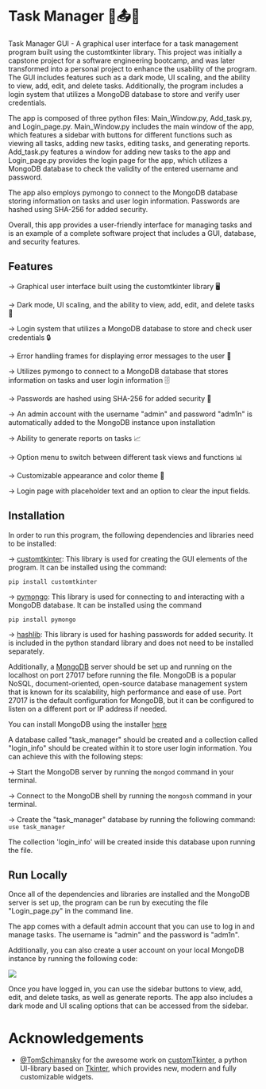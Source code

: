 
# Task Manager 📝📤📆



Task Manager GUI - A graphical user interface for a task management program built using the customtkinter library. This project was initially a capstone project for a software engineering bootcamp, and was later transformed into a personal project to enhance the usability of the program. The GUI includes features such as a dark mode, UI scaling, and the ability to view, add, edit, and delete tasks. Additionally, the program includes a login system that utilizes a MongoDB database to store and verify user credentials.

The app is composed of three python files: Main_Window.py, Add_task.py, and Login_page.py. Main_Window.py includes the main window of the app, which features a sidebar with buttons for different functions such as viewing all tasks, adding new tasks, editing tasks, and generating reports. Add_task.py features a window for adding new tasks to the app and Login_page.py provides the login page for the app, which utilizes a MongoDB database to check the validity of the entered username and password.

The app also employs pymongo to connect to the MongoDB database storing information on tasks and user login information. Passwords are hashed using SHA-256 for added security. 

Overall, this app provides a user-friendly interface for managing tasks and is an example of a complete software project that includes a GUI, database, and security features.

## Features    

-> Graphical user interface built using the customtkinter library 🖥️

-> Dark mode, UI scaling, and the ability to view, add, edit, and delete tasks 📝

-> Login system that utilizes a MongoDB database to store and check user credentials 🔒

-> Error handling frames for displaying error messages to the user 💬

-> Utilizes pymongo to connect to a MongoDB database that stores information on tasks and user login information 🗄️

-> Passwords are hashed using SHA-256 for added security 🔑

-> An admin account with the username "admin" and password "adm1n" is automatically added to the MongoDB instance upon installation

-> Ability to generate reports on tasks 📈

-> Option menu to switch between different task views and functions 📊

-> Customizable appearance and color theme 🎨

-> Login page with placeholder text and an option to clear the input fields.


## Installation

In order to run this program, the following dependencies and libraries need to be installed:

-> [customtkinter](https://github.com/TomSchimansky/CustomTkinter): This library is used for creating the GUI elements of the program. It can be installed using the command:

    pip install customtkinter

-> [pymongo](https://pymongo.readthedocs.io/en/stable/): This library is used for connecting to and interacting with a MongoDB database. It can be installed using the command 
    
    pip install pymongo

-> [hashlib](https://pypi.org/project/hashlib/): This library is used for hashing passwords for added security. It is included in the python standard library and does not need to be installed separately.

Additionally, a [MongoDB](https://www.mongodb.com/) server should be set up and running on the localhost on port 27017 before running the file. MongoDB is a popular NoSQL, document-oriented, open-source database management system that is known for its scalability, high performance and ease of use. Port 27017 is the default configuration for MongoDB, but it can be configured to listen on a different port or IP address if needed.

You can install MongoDB using the installer [here](https://www.mongodb.com/try/download/community)

A database called "task_manager" should be created and a collection called "login_info" should be created within it to store user login information. You can achieve this with the following steps:


-> Start the MongoDB server by running the `mongod` command in your terminal.

-> Connect to the MongoDB shell by running the `mongosh` command in your terminal.

-> Create the "task_manager" database by running the following command: `use task_manager`

The collection 'login_info' will be created inside this database upon running the file.

## Run Locally

Once all of the dependencies and libraries are installed and the MongoDB server is set up, the program can be run by executing the file "Login_page.py" in the command line.
    
The app comes with a default admin account that you can use to log in and manage tasks. The username is "admin" and the password is "adm1n".

Additionally, you can also create a user account on your local MongoDB instance by running the following code:


![](https://imgur.com/a/5nBlhdH)


Once you have logged in, you can use the sidebar buttons to view, add, edit, and delete tasks, as well as generate reports. The app also includes a dark mode and UI scaling options that can be accessed from the sidebar.

# Acknowledgements

 - [@TomSchimansky](https://github.com/TomSchimansky) for the awesome work on [customTkinter](https://github.com/TomSchimansky/CustomTkinter), a python UI-library based on [Tkinter](https://docs.python.org/3/library/tkinter.html), which provides new, modern and fully customizable widgets.
 
 

